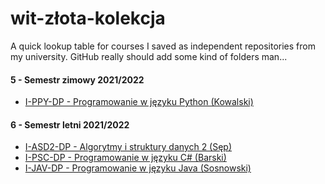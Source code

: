# wit-złota-kolekcja
A quick lookup table for courses I saved as independent repositories from my university. GitHub really should add some kind of folders man...

#### 5 - Semestr zimowy 2021/2022
- [I-PPY-DP  -  Programowanie w języku Python (Kowalski)](https://github.com/dlt-v/wit-ppy-dp)

#### 6 - Semestr letni 2021/2022
- [I-ASD2-DP  -  Algorytmy i struktury danych 2 (Sęp)](https://github.com/dlt-v/i-asd2-dp)
- [I-PSC-DP  -  Programowanie w języku C# (Barski)](https://github.com/dlt-v/i-psc-dp)
- [I-JAV-DP - Programowanie w języku Java (Sosnowski)](https://github.com/dlt-v/i-jav-dp)
